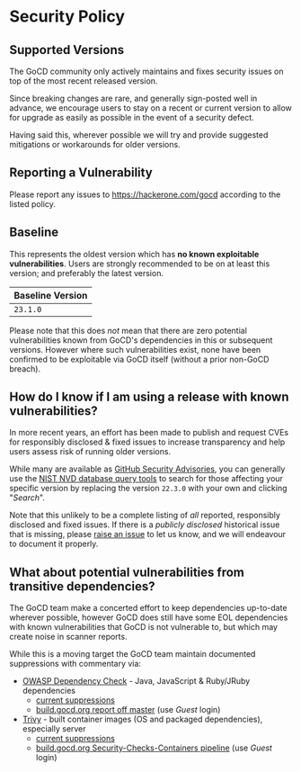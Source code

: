 # Security Policy

## Supported Versions

The GoCD community only actively maintains and fixes security issues on top of the most recent released version.

Since breaking changes are rare, and generally sign-posted well in advance, we encourage users to stay on a recent or current version to allow for upgrade as easily as possible in the event of a security defect.

Having said this, wherever possible we will try and provide suggested mitigations or workarounds for older versions.

## Reporting a Vulnerability

Please report any issues to https://hackerone.com/gocd according to the listed policy.

## Baseline

This represents the oldest version which has **no known exploitable vulnerabilities**. Users are strongly recommended to be on at least this version; and preferably the latest version. 

| Baseline Version |
| ---------------- |
| `23.1.0`         |

Please note that this does *not* mean that there are zero potential vulnerabilities known from GoCD's dependencies
in this or subsequent versions. However where such vulnerabilities exist, none have been confirmed to be exploitable via GoCD
itself (without a prior non-GoCD breach).

## How do I know if I am using a release with known vulnerabilities?

In more recent years, an effort has been made to publish and request CVEs for responsibly disclosed & fixed issues to increase transparency and help users assess risk of running older versions.

While many are available as [GitHub Security Advisories](https://github.com/gocd/gocd/security/advisories), you can generally use the [NIST NVD database query tools](https://nvd.nist.gov/vuln/search?results_type=overview&query=cpe%3A2.3%3Aa%3Athoughtworks%3Agocd%3A22.3.0%3A*%3A*%3A*%3A*%3A*%3A*%3A*&search_type=all&form_type=Basic&isCpeNameSearch=true) to search for those affecting your specific version by replacing the version `22.3.0` with your own  and clicking "_Search_".

Note that this unlikely to be a complete listing of _all_ reported, responsibly disclosed and fixed issues. If there is a _publicly disclosed_ historical issue that is missing, please [raise an issue](https://github.com/gocd/gocd/issues/new) to let us know, and we will endeavour to document it properly.

## What about potential vulnerabilities from transitive dependencies?

The GoCD team make a concerted effort to keep dependencies up-to-date wherever possible, however GoCD does
still have some EOL dependencies with known vulnerabilities that GoCD is not vulnerable to, but which may create noise in scanner reports.

While this is a moving target the GoCD team maintain documented suppressions with commentary via:
- [OWASP Dependency Check](https://owasp.org/www-project-dependency-check/) - Java, JavaScript & Ruby/JRuby dependencies
  - [current suppressions](https://github.com/gocd/gocd/blob/master/build-platform/dependency-check-suppress.xml)
  - [build.gocd.org report off master](https://build.gocd.org/go/files/Security-Checks/latest/Security-Checks/latest/dependency-check/dependency-check-report.html) (use _Guest_ login)
- [Trivy](https://trivy.dev/) - built container images (OS and packaged dependencies), especially server
  - [current suppressions](https://github.com/gocd/gocd/blob/master/build-platform/.trivyignore)
  - [build.gocd.org Security-Checks-Containers pipeline](https://build.gocd.org/) (use _Guest_ login)
